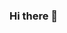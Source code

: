### Hi there 👋

<!--
**ayushi200124/ayushi200124** is a ✨ _special_ ✨ repository because its `README.md` (this file) appears on your GitHub profile.

Here are some ideas to get you started:

- 🔭 I’m currently working on My Data Science projects
- 🌱 I’m currently learning Data Analytics
- 👯 I’m looking to collaborate on Open Source Projects
- 🤔 I’m looking for help with DSA
- 💬 Ask me about Python
- 📫 How to reach me: [Instagram] (https://www.instagram.com/blaack_bug/)
- 😄 Pronouns: She/Her
- ⚡ Fun fact: I LOVE ICE CREAM!!!!!!!!!!
-->

